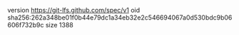 version https://git-lfs.github.com/spec/v1
oid sha256:262a348be01f0b44e79dc1a34eb32e2c546694067a0d530bdc9b06606f732b9c
size 1388
